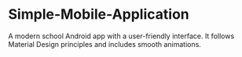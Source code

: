 # Simple-Mobile-Application
A modern school Android app with a user-friendly interface. It follows Material Design principles and includes smooth animations.
